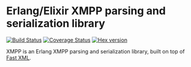 # Erlang/Elixir XMPP parsing and serialization library

[![Build Status](https://travis-ci.org/processone/xmpp.svg?branch=master)](https://travis-ci.org/processone/xmpp) [![Coverage Status](https://coveralls.io/repos/processone/xmpp/badge.svg?branch=master&service=github)](https://coveralls.io/github/processone/xmpp?branch=master) [![Hex version](https://img.shields.io/hexpm/v/xmpp.svg "Hex version")](https://hex.pm/packages/xmpp)

XMPP is an Erlang XMPP parsing and serialization library, built on top of [Fast XML](https://github.com/processone/fast_xml).


